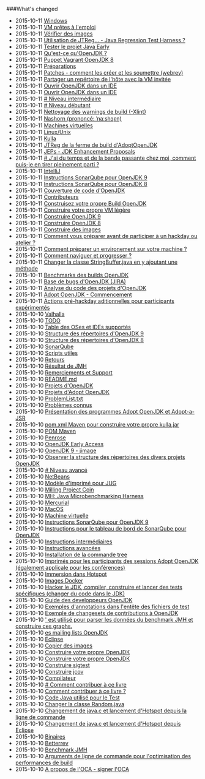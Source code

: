 ###What's changed


* 2015-10-11 [Windows](known-issues/known_issues_windows.md)
* 2015-10-11 [VM prêtes à l'emploi](virtual-machines/ready-made_vm.md)
* 2015-10-11 [Vérifier des images](docker-images/check-images.md)
* 2015-10-11 [Utilisation de JTReg… - Java Regression Test Harness ?](intermediate-steps/how_to_use_jtreg_-_java_regression_test_harness.md)
* 2015-10-11 [Tester le projet Java Early](intermediate-steps/testing_java_early_project.md)
* 2015-10-11 [Qu'est-ce qu'OpenJDK ?](adopt-openjdk-getting-started/what_is_openjdk.md)
* 2015-10-11 [Puppet Vagrant OpenJDK 8](virtual-machines/adoptjdk_puppet_vm.md)
* 2015-10-11 [Préparations](intermediate-steps/preparations.md)
* 2015-10-11 [Patches - comment les créer et les soumettre (webrev)](intermediate-steps/patches_-_how_to_create_and_submit_them_webrev.md)
* 2015-10-11 [Partager un repértoire de l'hôte avec la VM invitée](virtual-machines/sharing_host_folder_with_guest_vm.md)
* 2015-10-11 [Ouvrir OpenJDK dans un IDE](source-code/source_code.md)
* 2015-10-11 [Ouvrir OpenJDK dans un IDE](source-code/loading_openjdk_into_ide.md)
* 2015-10-11 [# Niveau intermédiaire](how-to-navigate/intermediate-level.md)
* 2015-10-11 [# Niveau débutant](how-to-navigate/beginners-level.md)
* 2015-10-11 [Nettoyage des warnings de build (-Xlint)](intermediate-steps/cleaning_up_build_warnings.md)
* 2015-10-11 [Nashorn (prononcé: ˈnaːshɔɐ̯n)](openjdk-projects/nashorn.md)
* 2015-10-11 [Machines virtuelles](virtual-machines/virtual_machines.md)
* 2015-10-11 [Linux/Unix](known-issues/known_issues_linuxunix.md)
* 2015-10-11 [Kulla](openjdk-projects/kulla/kulla.md)
* 2015-10-11 [JTReg de la ferme de build d'AdoptOpenJDK](binaries/jtreg_from_buildfarm.md)
* 2015-10-11 [JEPs - JDK Enhancement Proposals](intermediate-steps/jeps_-_jdk_enhancement_proposals.md)
* 2015-10-11 [# J'ai du temps et de la bande passante chez moi, comment puis-je en tirer pleinement parti ?](how-to-navigate/free-time-ample-bandwidth.md)
* 2015-10-11 [IntelliJ](source-code/loading_openjdk_in_intellij.md)
* 2015-10-11 [Instructions SonarQube pour OpenJDK 9](intermediate-steps/openjdk9_sonarqube_steps.md)
* 2015-10-11 [Instructions SonarQube pour OpenJDK 8](intermediate-steps/openjdk8_sonarqube_steps.md)
* 2015-10-11 [Couverture de code d'OpenJDK](advanced-steps/openjdk_code_coverage.md)
* 2015-10-11 [Contributeurs](contributors.md)
* 2015-10-11 [Construisez votre propre Build OpenJDK](binaries/build_your_own_openjdk.md)
* 2015-10-11 [Construire votre propre VM légère](virtual-machines/build_your_own_lightweight_vm.md)
* 2015-10-11 [Construire OpenJDK 9](binaries/build_openjdk_9.md)
* 2015-10-11 [Construire OpenJDK 8](binaries/build_openjdk_8.md)
* 2015-10-11 [Construire des images](docker-images/build-images.md)
* 2015-10-11 [Comment vous préparer avant de participer à un hackday ou atelier ?](how-to-navigate/prepare-before-hackday.md)
* 2015-10-11 [ Comment préparer un environement sur votre machine ?](how-to-navigate/prepare-an-environment-machine.md)
* 2015-10-11 [Comment naviguer et progresser ?](how-to-navigate/how-to-navigate-and-make-progress.md)
* 2015-10-11 [Changer la classe StringBuffer.java en y ajoutant une méthode](intermediate-steps/change_the_stringbufferjava_class_to_add_a_new_method.md)
* 2015-10-11 [Benchmarks des builds OpenJDK](adopt-openjdk-getting-started/openjdk-build-benchmarks.md)
* 2015-10-11 [Base de bugs d'OpenJDK (JIRA)](adopt-openjdk-getting-started/openjdk_bug_database_jira.md)
* 2015-10-11 [Analyse du code des projets d'OpenJDK](intermediate-steps/code_analysis_of_openjdk_projects.md)
* 2015-10-11 [Adopt OpenJDK - Commencement](adopt-openjdk-getting-started/adopt_openjdk_-_getting_started.md)
* 2015-10-11 [Actions pré-hackday aditionnelles pour participants expérimentés](how-to-navigate/additional-pre-hackday-actions-experienced.md)
* 2015-10-10 [Valhalla](openjdk-projects/valhalla.md)
* 2015-10-10 [ TODO](virtual-machines/TODO.md)
* 2015-10-10 [Table des OSes et IDEs supportés](adopt-openjdk-getting-started/table_of_supported_oses_&_ides.md)
* 2015-10-10 [Structure des répertoires d'OpenJDK 9](intermediate-steps/openjdk9_directory_structures.md)
* 2015-10-10 [Structure des répertoires d'OpenJDK 8](intermediate-steps/openjdk8_directory_structures.md)
* 2015-10-10 [SonarQube](known-issues/known_issues_sonarqube.md)
* 2015-10-10 [Scripts utiles](handy-scripts-for-OpenJDK-developers.md)
* 2015-10-10 [Retours](feedback.md)
* 2015-10-10 [Résultat de JMH](openjdk-projects/jmh/jmh-result.md)
* 2015-10-10 [Remerciements et Support](thanks_and_support.md)
* 2015-10-10 [README.md](README.md)
* 2015-10-10 [Projets d'OpenJDK](openjdk-projects/openjdk_projects.md)
* 2015-10-10 [Projets d'Adopt OpenJDK](adoptopenjdk-projects/adopt_openjdk_projects.md)
* 2015-10-10 [ProblemList.txt](intermediate-steps/problems.txt.md)
* 2015-10-10 [Problèmes connus](known-issues/known_issues.md)
* 2015-10-10 [Présentation des programmes Adopt OpenJDK et Adopt-a-JSR](adopt-openjdk-getting-started/write_up_on_the_adopt_openjdk_&_adopt-a-jsr_programs.md)
* 2015-10-10 [pom.xml Maven pour construire votre propre kulla.jar](openjdk-projects/kulla/kulla-pom-xml.md)
* 2015-10-10 [POM Maven](openjdk-projects/jmh/maven-dependencies.md)
* 2015-10-10 [Penrose](openjdk-projects/penrose.md)
* 2015-10-10 [OpenJDK Early Access](binaries/openjdk_early_access.md)
* 2015-10-10 [OpenJDK 9 - jimage](intermediate-steps/openjdk9-jimage.md)
* 2015-10-10 [Observer la structure des répertoires des divers projets OpenJDK](intermediate-steps/see_directory_structure_of_various_openjdk_projects.md)
* 2015-10-10 [# Niveau avancé](how-to-navigate/advanced-level.md)
* 2015-10-10 [NetBeans](source-code/loading_openjdk_in_netbeans.md)
* 2015-10-10 [Modèle d'imprimé pour JUG](adopt-openjdk-getting-started/custom_jug_hand-out_template.md)
* 2015-10-10 [Milling Project Coin](intermediate-steps/milling_project_coin.md)
* 2015-10-10 [MH: Java Microbenchmarking Harness](openjdk-projects/jmh/jmh.md)
* 2015-10-10 [Mercurial](known-issues/known_issues_mercurial.md)
* 2015-10-10 [MacOS](known-issues/known_issues_macos.md)
* 2015-10-10 [Machine virtuelle](known-issues/known_issues_virtual_machine.md)
* 2015-10-10 [Instructions SonarQube pour OpenJDK 9](intermediate-steps/openjdk_9_sonarqube_steps.md)
* 2015-10-10 [Instructions pour le tableau de bord de SonarQube pour OpenJDK](intermediate-steps/openjdk_sonarqube_dashboard_steps.md)
* 2015-10-10 [Instructions intermédiaires](intermediate-steps/intermediate_steps.md)
* 2015-10-10 [Instructions avancées](advanced-steps/advanced_steps.md)
* 2015-10-10 [Installation de la commande tree](adopt-openjdk-getting-started/install_the_tree_command.md)
* 2015-10-10 [Imprimés pour les participants des sessions Adopt OpenJDK (également applicale pour les conférences)](adopt-openjdk-getting-started/hand-out_for_attendees_of_the_adopt_openjdk_sessions_also_applicable_for_conferences.md)
* 2015-10-10 [Immersion dans Hotspot](advanced-steps/deep-dive_hotspot_stuff.md)
* 2015-10-10 [Images Docker](docker-images/docker-images.md)
* 2015-10-10 [Hacker le JDK, compiler, construire et lancer des tests spécifiques (changer du code dans le JDK)](intermediate-steps/hacking_the_jdk,_compiling,_building_&_running_specific_tests_change_sources_in_the_jdk.md)
* 2015-10-10 [Guide des developpeurs OpenJDK](intermediate-steps/openjdk_developers_guide.md)
* 2015-10-10 [Exemples d'annotations dans l'entête des fichiers de test](intermediate-steps/test-annotations.md)
* 2015-10-10 [Exemple de changesets de contributions à OpenJDK](intermediate-steps/example_changesets_of_contributions_into_the_openjdk.md)
* 2015-10-10 [' est utilisé pour parser les données du benchmark JMH et construire ces graphs.](openjdk-projects/jmh/analysisusingR.md)
* 2015-10-10 [es mailing lists OpenJDK](openjdk-mailing-lists.md)
* 2015-10-10 [Eclipse](source-code/loading_openjdk_in_eclipse.md)
* 2015-10-10 [Copier des images](docker-images/copy-images.md)
* 2015-10-10 [Construire votre propre OpenJDK](virtual-machines/build_your_own_vm.md)
* 2015-10-10 [Construire votre propre OpenJDK](virtual-machines/build_your_own_openjdk.md)
* 2015-10-10 [Construire sigtest](advanced-steps/building_sigtest.md)
* 2015-10-10 [Construire jcov](advanced-steps/building_jcov.md)
* 2015-10-10 [Compilateur](advanced-steps/compiler_stuff.md)
* 2015-10-10 [# Comment contribuer à ce livre](how-to-navigate/contribute_to_this_book.md)
* 2015-10-10 [Comment contribuer à ce livre ?](contribute.md)
* 2015-10-10 [Code Java utilisé pour le Test](openjdk-projects/jmh/system-under-test.md)
* 2015-10-10 [Changer la classe Random.java](intermediate-steps/change_the_randomjava_class.md)
* 2015-10-10 [Changement de java.c et lancement d'Hotspot depuis la ligne de commande](advanced-steps/change_javac_&_run_hotspot_from_the_cli.md)
* 2015-10-10 [Changement de java.c et lancement d'Hotspot depuis Eclipse](advanced-steps/change_javac_&_run_hotspot_from_within_eclipse.md)
* 2015-10-10 [Binaires](binaries/binaries.md)
* 2015-10-10 [Betterrev](adoptopenjdk-projects/adoptopenjdk_projects_betterrev.md)
* 2015-10-10 [Benchmark JMH](openjdk-projects/jmh/jmh-benchmark.md)
* 2015-10-10 [Arguments de ligne de commande pour l'optimisation des performances de build](advanced-steps/command-line_arguments_for_build_performance_optimisation.md)
* 2015-10-10 [A propos de l'OCA - signer l'OCA](adopt-openjdk-getting-started/about_oca_-_signing_the_oca.md)
